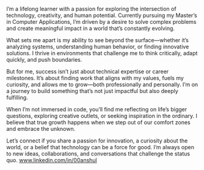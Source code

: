 I’m a lifelong learner with a passion for exploring the intersection of technology, creativity, and human potential. Currently pursuing my Master’s in Computer Applications, I’m driven by a desire to solve complex problems and create meaningful impact in a world that’s constantly evolving.

What sets me apart is my ability to see beyond the surface—whether it’s analyzing systems, understanding human behavior, or finding innovative solutions. I thrive in environments that challenge me to think critically, adapt quickly, and push boundaries.

But for me, success isn’t just about technical expertise or career milestones. It’s about finding work that aligns with my values, fuels my curiosity, and allows me to grow—both professionally and personally. I’m on a journey to build something that’s not just impactful but also deeply fulfilling.

When I’m not immersed in code, you’ll find me reflecting on life’s bigger questions, exploring creative outlets, or seeking inspiration in the ordinary. I believe that true growth happens when we step out of our comfort zones and embrace the unknown.

Let’s connect if you share a passion for innovation, a curiosity about the world, or a belief that technology can be a force for good. I’m always open to new ideas, collaborations, and conversations that challenge the status quo.
www.linkedin.com/in/00anshul
